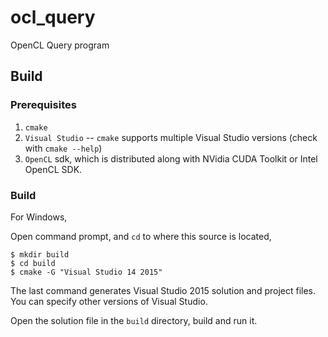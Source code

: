 # ocl_query
OpenCL Query program

## Build
### Prerequisites
1. `cmake`
2. `Visual Studio` -- `cmake` supports multiple Visual Studio versions (check with `cmake --help`)
3. `OpenCL` sdk, which is distributed along with NVidia CUDA Toolkit or Intel OpenCL SDK.

### Build
For Windows,

Open command prompt, and `cd` to where this source is located,
```
$ mkdir build
$ cd build
$ cmake -G "Visual Studio 14 2015"
```
The last command generates Visual Studio 2015 solution and project files. 
You can specify other versions of Visual Studio.

Open the solution file in the `build` directory, build and run it.
 



